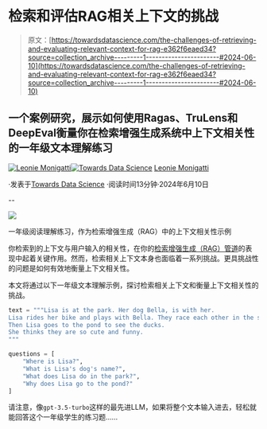 # 检索和评估RAG相关上下文的挑战

> 原文：[https://towardsdatascience.com/the-challenges-of-retrieving-and-evaluating-relevant-context-for-rag-e362f6eaed34?source=collection_archive---------1-----------------------#2024-06-10](https://towardsdatascience.com/the-challenges-of-retrieving-and-evaluating-relevant-context-for-rag-e362f6eaed34?source=collection_archive---------1-----------------------#2024-06-10)

## 一个案例研究，展示如何使用Ragas、TruLens和DeepEval衡量你在检索增强生成系统中上下文相关性的一年级文本理解练习

[](https://medium.com/@iamleonie?source=post_page---byline--e362f6eaed34--------------------------------)[![Leonie Monigatti](../Images/4044b1685ada53a30160b03dc78f9626.png)](https://medium.com/@iamleonie?source=post_page---byline--e362f6eaed34--------------------------------)[](https://towardsdatascience.com/?source=post_page---byline--e362f6eaed34--------------------------------)[![Towards Data Science](../Images/a6ff2676ffcc0c7aad8aaf1d79379785.png)](https://towardsdatascience.com/?source=post_page---byline--e362f6eaed34--------------------------------) [Leonie Monigatti](https://medium.com/@iamleonie?source=post_page---byline--e362f6eaed34--------------------------------)

·发表于[Towards Data Science](https://towardsdatascience.com/?source=post_page---byline--e362f6eaed34--------------------------------) ·阅读时间13分钟·2024年6月10日

--

![](../Images/988f6a45ca45f59368bb3408c8866500.png)

一年级阅读理解练习，作为检索增强生成（RAG）中的上下文相关性示例

你检索到的上下文与用户输入的相关性，在你的[检索增强生成（RAG）管道](/retrieval-augmented-generation-rag-from-theory-to-langchain-implementation-4e9bd5f6a4f2)的表现中起着关键作用。然而，检索相关上下文本身也面临着一系列挑战。更具挑战性的问题是如何有效地衡量上下文相关性。

本文将通过以下一年级文本理解示例，探讨检索相关上下文和衡量上下文相关性的挑战。

```py
text = """Lisa is at the park. Her dog Bella, is with her. 
Lisa rides her bike and plays with Bella. They race each other in the sun. 
Then Lisa goes to the pond to see the ducks. 
She thinks they are so cute and funny.
"""  

questions = [
    "Where is Lisa?",
    "What is Lisa's dog's name?",
    "What does Lisa do in the park?",
    "Why does Lisa go to the pond?"
]
```

请注意，像`gpt-3.5-turbo`这样的最先进LLM，如果将整个文本输入进去，轻松就能回答这个一年级学生的练习题……
